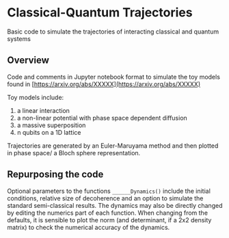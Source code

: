 # Classical-Quantum Trajectories
Basic code to simulate the trajectories of interacting classical and quantum systems

## Overview
Code and comments in Jupyter notebook format to simulate the toy models found in [https://arxiv.org/abs/XXXXX](https://arxiv.org/abs/XXXXX)
 
Toy models include:
1. a linear interaction 
2. a non-linear potential with phase space dependent diffusion
3. a massive superposition 
4. n qubits on a 1D lattice 

Trajectories are generated by an Euler-Maruyama method and then plotted in phase space/ a Bloch sphere representation. 

## Repurposing the code

Optional parameters to the functions `______Dynamics()` include the initial conditions, relative size of decoherence and an option to simulate the standard semi-classical results. The dynamics may also be directly changed by editing the numerics part of each function. When changing from the defaults, it is sensible to plot the norm (and determinant, if a 2x2 density matrix) to check the numerical accuracy of the dynamics.
